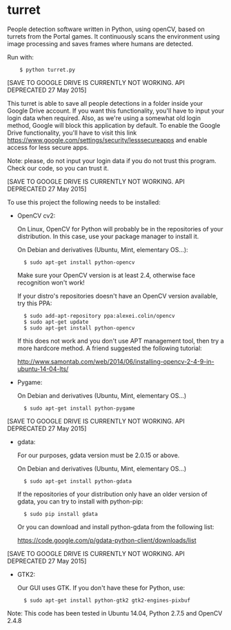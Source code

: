 # turret
People detection software written in Python, using openCV, based on turrets 
from the Portal games. It continuously scans the environment using image 
processing and saves frames where humans are detected.

Run with:

        $ python turret.py

[SAVE TO GOOGLE DRIVE IS CURRENTLY NOT WORKING. API DEPRECATED 27 May 2015]

This turret is able to save all people detections in a folder inside 
your Google Drive account. If you want this functionality, you'll have to 
input your login data when required. Also, as we're using a somewhat old
login method, Google will block this application by default. To enable
the Google Drive functionality, you'll have to visit this link
https://www.google.com/settings/security/lesssecureapps and enable access
for less secure apps.

Note: please, do not input your login data if you do not trust this program. 
Check our code, so you can trust it.

[SAVE TO GOOGLE DRIVE IS CURRENTLY NOT WORKING. API DEPRECATED 27 May 2015]

To use this project the following needs to be installed:

- OpenCV cv2:
    
    On Linux, OpenCV for Python will probably be in the repositories of your 
    distribution. In this case, use your package manager to install it.
    
    On Debian and derivatives (Ubuntu, Mint, elementary OS...):
    
        $ sudo apt-get install python-opencv

    Make sure your OpenCV version is at least 2.4, otherwise face recognition won't work!
    
    If your distro's repositories doesn't have an OpenCV version available, 
    try this PPA:
    
        $ sudo add-apt-repository ppa:alexei.colin/opencv
        $ sudo apt-get update
        $ sudo apt-get install python-opencv
    
    If this does not work and you don't use APT management tool, then try a 
    more hardcore method. A friend suggested the following tutorial:
    
    http://www.samontab.com/web/2014/06/installing-opencv-2-4-9-in-ubuntu-14-04-lts/
    
    
- Pygame:

    On Debian and derivatives (Ubuntu, Mint, elementary OS...)
    
        $ sudo apt-get install python-pygame
        

[SAVE TO GOOGLE DRIVE IS CURRENTLY NOT WORKING. API DEPRECATED 27 May 2015]

- gdata:

    For our purposes, gdata version must be 2.0.15 or above.

    On Debian and derivatives (Ubuntu, Mint, elementary OS...)
    
        $ sudo apt-get install python-gdata
        
    If the repositories of your distribution only have an older version of 
    gdata, you can try to install with python-pip:
    
        $ sudo pip install gdata
    
    Or you can download and install python-gdata from the following list:
    
    https://code.google.com/p/gdata-python-client/downloads/list

[SAVE TO GOOGLE DRIVE IS CURRENTLY NOT WORKING. API DEPRECATED 27 May 2015]

- GTK2:

    Our GUI uses GTK. If you don't have these for Python, use:
    
        $ sudo apt-get install python-gtk2 gtk2-engines-pixbuf
   


Note: This code has been tested in Ubuntu 14.04, Python 2.7.5 and OpenCV 2.4.8
